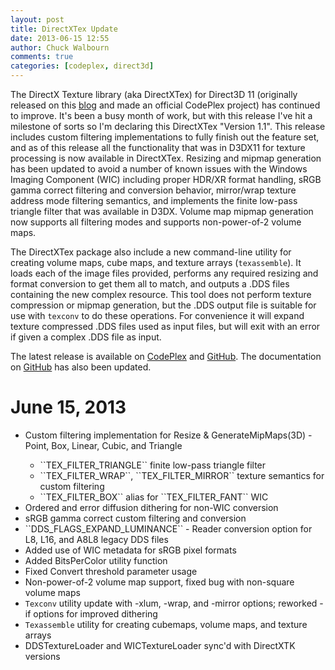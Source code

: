 ```yaml
---
layout: post
title: DirectXTex Update
date: 2013-06-15 12:55
author: Chuck Walbourn
comments: true
categories: [codeplex, direct3d]
---
```

The DirectX Texture library (aka DirectXTex) for Direct3D 11 (originally released on this <a href="https://walbourn.github.io/directxtex/">blog</a> and made an official CodePlex project) has continued to improve. It's been a busy month of work, but with this release I've hit a milestone of sorts so I'm declaring this DirectXTex "Version 1.1". This release includes custom filtering implementations to fully finish out the feature set, and as of this release all the functionality that was in D3DX11 for texture processing is now available in DirectXTex. Resizing and mipmap generation has been updated to avoid a number of known issues with the Windows Imaging Component (WIC) including proper HDR/XR format handling, sRGB gamma correct filtering and conversion behavior, mirror/wrap texture address mode filtering semantics, and implements the finite low-pass triangle filter that was available in D3DX. Volume map mipmap generation now supports all filtering modes and supports non-power-of-2 volume maps.
<!--more-->

The DirectXTex package also include a new command-line utility for creating volume maps, cube maps, and texture arrays (<code>texassemble</code>). It loads each of the image files provided, performs any required resizing and format conversion to get them all to match, and outputs a .DDS files containing the new complex resource. This tool does not perform texture compression or mipmap generation, but the .DDS output file is suitable for use with <code>texconv</code> to do these operations. For convenience it will expand texture compressed .DDS files used as input files, but will exit with an error if given a complex .DDS file as input.

The latest release is available on <a href="https://directxtex.codeplex.com/">CodePlex</a> and <a href="https://github.com/Microsoft/DirectXTex">GitHub</a>. The documentation on <a href="https://github.com/Microsoft/DirectXTex/wiki">GitHub</a> has also been updated.

<h1>June 15, 2013</h1>

<ul>
<li>Custom filtering implementation for Resize & GenerateMipMaps(3D) - Point, Box, Linear, Cubic, and Triangle</li>
<ul>
<li>``TEX_FILTER_TRIANGLE`` finite low-pass triangle filter</li>
<li>``TEX_FILTER_WRAP``, ``TEX_FILTER_MIRROR`` texture semantics for custom filtering</li>
<li>``TEX_FILTER_BOX`` alias for ``TEX_FILTER_FANT`` WIC</li>
</ul>
<li>Ordered and error diffusion dithering for non-WIC conversion</li>
<li>sRGB gamma correct custom filtering and conversion</li>
<li>``DDS_FLAGS_EXPAND_LUMINANCE`` - Reader conversion option for L8, L16, and A8L8 legacy DDS files</li>
<li>Added use of WIC metadata for sRGB pixel formats</li>
<li>Added BitsPerColor utility function</li>
<li>Fixed Convert threshold parameter usage</li>
<li>Non-power-of-2 volume map support, fixed bug with non-square volume maps</li>
<li><code>Texconv</code> utility update with -xlum, -wrap, and -mirror options; reworked -if options for improved dithering</li>
<li><code>Texassemble</code> utility for creating cubemaps, volume maps, and texture arrays</li>
<li>DDSTextureLoader and WICTextureLoader sync'd with DirectXTK versions</li>
</ul>
